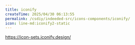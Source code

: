 ```yaml
---
title: iconify
createTime: 2025/04/30 06:13:55
permalink: /csdiy/indeeded-src/icons-components/iconify/
icon: line-md:iconify2-static
---
```

https://icon-sets.iconify.design/
